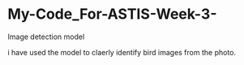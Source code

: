 # My-Code_For-ASTIS-Week-3-
Image detection model



i have used the model to claerly identify bird images from the photo.
